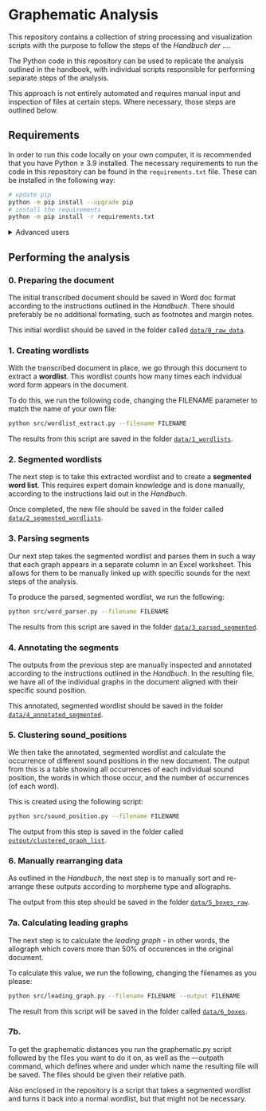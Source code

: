 # Graphematic Analysis

This repository contains a collection of string processing and visualization scripts with the purpose to follow the steps of the *_Handbuch der ..._*.

The Python code in this repository can be used to replicate the analysis outlined in the handbook, with individual scripts responsible for performing separate steps of the analysis. 

This approach is not entirely automated and requires manual input and inspection of files at certain steps. Where necessary, those steps are outlined below.

## Requirements

In order to run this code locally on your own computer, it is recommended that you have Python ≥ 3.9 installed. The necessary requirements to run the code in this repository can be found in the ```requirements.txt``` file. These can be installed in the following way:

```bash 
# update pip
python -m pip install --upgrade pip
# install the requirements
python -m pip install -r requirements.txt
```

<details>
<summary> Advanced users</summary>
We recommend installing packages from the requirements.txt file in a virtual environment to avoid potential conflicts with existing Python installations. A minimal script for this is provided in setup.sh, which should be satisfactory for macOS and Linux. For Windows users, we recommend enabling the [Windows Subsytem for Linux](https://learn.microsoft.com/en-us/windows/wsl/about).
</details>

## Performing the analysis

### 0. Preparing the document

The initial transcribed document should be saved in Word doc format according to the instructions outlined in the *Handbuch*. There should preferably be no additional formating, such as footnotes and margin notes.

This initial wordlist should be saved in the folder called [```data/0_raw_data```](data/0_raw_data/).

### 1. Creating wordlists

With the transcribed document in place, we go through this document to extract a **wordlist**. This wordlist counts how many times each indvidual word form appears in the document.

To do this, we run the following code, changing the FILENAME parameter to match the name of your own file:

```bash
python src/wordlist_extract.py --filename FILENAME
```

The results from this script are saved in the folder [```data/1_wordlists```](data/1_wordlists/).

### 2. Segmented wordlists

The next step is to take this extracted wordlist and to create a **segmented word list**. This requires expert domain knowledge and is done manually, according to the instructions laid out in the *Handbuch*.

Once completed, the new file should be saved in the folder called [```data/2_segmented_wordlists```](data/2_segmented_wordlists/).

### 3. Parsing segments

Our next step takes the segmented wordlist and parses them in such a way that each graph appears in a separate column in an Excel worksheet. This allows for them to be manually linked up with specific sounds for the next steps of the analysis.

To produce the parsed, segmented wordlist, we run the following:

```bash
python src/word_parser.py --filename FILENAME
```

The results from this script are saved in the folder [```data/3_parsed_segmented```](data/3_parsed_segmented/).

### 4. Annotating the segments

The outputs from the previous step are manually inspected and annotated according to the instructions outlined in the *Handbuch*. In the resulting file, we have all of the individual graphs in the document aligned with their specific sound position. 

This annotated, segmented wordlist should be saved in the folder [```data/4_annotated_segmented```](data/4_annotated_segmented/).

### 5. Clustering sound_positions

We then take the annotated, segmented wordlist and calculate the occurrence of different sound positions in the new document. The output from this is a table showing all occurrences of each individual sound position, the words in which those occur, and the number of occurrences (of each word).

This is created using the following script:

```bash
python src/sound_position.py --filename FILENAME
```

The output from this step is saved in the folder called [```output/clustered_graph_list```](output/clusted_graph_list).

### 6. Manually rearranging data

As outlined in the *Handbuch*, the next step is to manually sort and re-arrange these outputs according to morpheme type and allographs. 

The output from this step should be saved in the folder [```data/5_boxes_raw```](data/5_boxes_raw/).

### 7a. Calculating leading graphs

The next step is to calculate the *leading graph* - in other words, the allograph which covers more than 50% of occurences in the original document.

To calculate this value, we run the following, changing the filenames as you please:

```bash
python src/leading_graph.py --filename FILENAME --output FILENAME
```

The result from this script will be saved in the folder called [```data/6_boxes```](data/6_boxes/).

### 7b. 

To get the graphematic distances you run the graphematic.py script followed by the files you want to do it on, as well as the –-outpath command, which defines where and under which name the resulting file will be saved. 
The files should be given their relative path. 

Also enclosed in the repository is a script that takes a segmented wordlist and turns it back into a normal wordlist, but that might not be necessary. 
